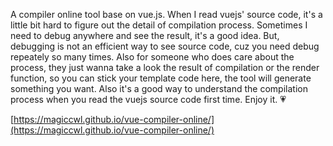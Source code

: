 A compiler online tool base on vue.js. When I read vuejs' source code, it's a little bit hard to figure out the detail of compilation process. Sometimes I need to debug anywhere and see the result, it's a good idea. But, debugging is not an efficient way to see source code, cuz you need debug repeately so many times. Also for someone who does care about the process, they just wanna take a look the result of compilation or the render function, so you can stick your template code here, the tool will generate something you want. Also it's a good way to understand the compilation process when you read the vuejs source code first time. Enjoy it. 💗

[https://magiccwl.github.io/vue-compiler-online/](https://magiccwl.github.io/vue-compiler-online/)
